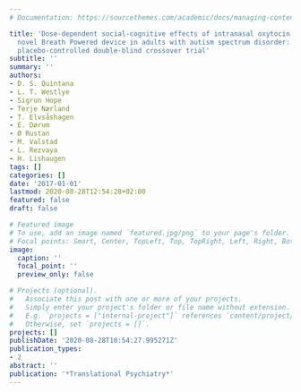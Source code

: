 ```yaml
---
# Documentation: https://sourcethemes.com/academic/docs/managing-content/

title: 'Dose-dependent social-cognitive effects of intranasal oxytocin delivered with
  novel Breath Powered device in adults with autism spectrum disorder: a randomized
  placebo-controlled double-blind crossover trial'
subtitle: ''
summary: ''
authors:
- D. S. Quintana
- L. T. Westlye
- Sigrun Hope
- Terje Nærland
- T. Elvsåshagen
- E. Dørum
- Ø Rustan
- M. Valstad
- L. Rezvaya
- H. Lishaugen
tags: []
categories: []
date: '2017-01-01'
lastmod: 2020-08-28T12:54:28+02:00
featured: false
draft: false

# Featured image
# To use, add an image named `featured.jpg/png` to your page's folder.
# Focal points: Smart, Center, TopLeft, Top, TopRight, Left, Right, BottomLeft, Bottom, BottomRight.
image:
  caption: ''
  focal_point: ''
  preview_only: false

# Projects (optional).
#   Associate this post with one or more of your projects.
#   Simply enter your project's folder or file name without extension.
#   E.g. `projects = ["internal-project"]` references `content/project/deep-learning/index.md`.
#   Otherwise, set `projects = []`.
projects: []
publishDate: '2020-08-28T10:54:27.995271Z'
publication_types:
- 2
abstract: ''
publication: '*Translational Psychiatry*'
---
```

